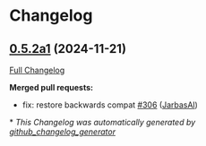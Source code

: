 # Changelog

## [0.5.2a1](https://github.com/OpenVoiceOS/ovos-utils/tree/0.5.2a1) (2024-11-21)

[Full Changelog](https://github.com/OpenVoiceOS/ovos-utils/compare/0.5.1...0.5.2a1)

**Merged pull requests:**

- fix: restore backwards compat [\#306](https://github.com/OpenVoiceOS/ovos-utils/pull/306) ([JarbasAl](https://github.com/JarbasAl))



\* *This Changelog was automatically generated by [github_changelog_generator](https://github.com/github-changelog-generator/github-changelog-generator)*
